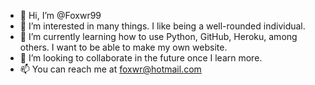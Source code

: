 - 👋 Hi, I’m @Foxwr99
- 👀 I’m interested in many things. I like being a well-rounded individual.
- 🌱 I’m currently learning how to use Python, GitHub, Heroku, among others. I want to be able to make my own website.
- 💞️ I’m looking to collaborate in the future once I learn more.
- 📫 You can reach me at foxwr@hotmail.com

<!---
Foxwr99/Foxwr99 is a ✨ special ✨ repository because its `README.md` (this file) appears on your GitHub profile.
You can click the Preview link to take a look at your changes.
--->
